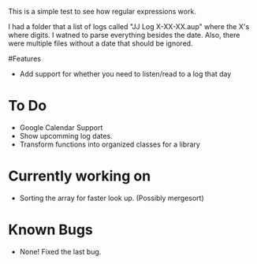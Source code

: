 This is a simple test to see how regular expressions work.

I had a folder that a list of logs called "JJ Log X-XX-XX.aup" where the X's where digits. I watned to parse everything besides the date. Also, there were multiple files without a date that should be ignored.

#Features
- Add support for whether you need to listen/read to a log that day

# To Do
- Google Calendar Support
- Show upcomming log dates.
- Transform functions into organized classes for a library

# Currently working on
- Sorting the array for faster look up. (Possibly mergesort)

# Known Bugs
- None! Fixed the last bug.